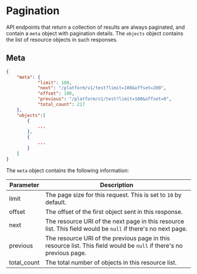 # Pagination

API endpoints that return a collection of results are always paginated, and contain a `meta` object with pagination details. The `objects` object contains the list of
resource objects in such responses.

## Meta

```json
{
    "meta": {
            "limit": 100,
            "next": "/platform/v1/test?limit=100&offset=200",
            "offset": 100,
            "previous": "/platform/v1/test?limit=100&offset=0",
            "total_count": 217
    },
    "objects":[
        {
            ...
        },
        {
            ...
        }
    ]
}
```

The `meta` object contains the following information:

Parameter | Description
---------- | -------
limit | The page size for this request. This is set to `10` by default.
offset | The offset of the first object sent in this response.
next | The resource URI of the next page in this resource list. This field would be `null` if there's no next page.
previous | The resource URI of the previous page in this resource list. This field would be `null` if there's no previous page.
total_count | The total number of objects in this resource list.
